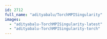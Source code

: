 ```yaml
---
id: 2712
full_name: "adityabalu/TorchMPISingularity"
images: 
  - "adityabalu-TorchMPISingularity-latest"
  - "adityabalu-TorchMPISingularity-torch"
---
```

